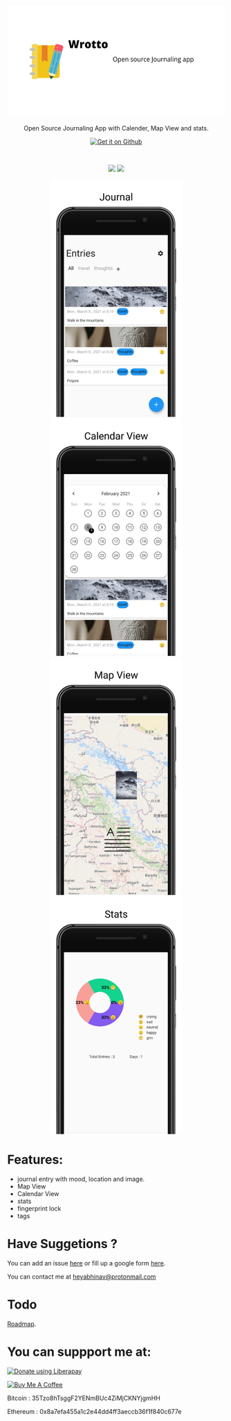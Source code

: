 <br>

<p align='center'>
<img height="256"  src="fastlane/metadata/android/en-US/images/featureGraphic.png"/>
</p>

<p align='center'>
Open Source Journaling App with Calender, Map View and stats. 
</p>

<p align='center'>
    <!-- <a href='ttps://play.google.com/store/apps/details?id=com.abhinavmarwaha.wrotto-app'>
        <img  height="56"  alt='Get it on Google Play' style="padding-right:8px;" src='https://raw.githubusercontent.com/abhinavmarwaha/curator/master/assets/get-it-on-play-store.png' />
    </a>
    <a href='https://f-droid.org/en/packages/com.abhinavmarwaha.wrotto-app/'>
        <img height="70" src="https://fdroid.gitlab.io/artwork/badge/get-it-on.png">
    </a> -->
    <a href='https://github.com/abhinavmarwaha/wrotto-app/releases/latest'>
    <img src="https://i.ibb.co/q0mdc4Z/get-it-on-github.png" alt="Get it on Github" height="70">
    </a>
</p>

<br>

<p align='center'>
    <img src="https://img.shields.io/github/license/abhinavmarwaha/wrotto-app?color=blue"/>
    <img src="https://img.shields.io/github/v/release/abhinavmarwaha/wrotto-app?include_prereleases&color=blue"/>
</p>

<p align='center'> 
    <img src="fastlane/metadata/android/en-US/images/phoneScreenshots/1.png" width="308" height="548"/>
    <img src="fastlane/metadata/android/en-US/images/phoneScreenshots/2.png" width="308" height="548"/>
    <img src="fastlane/metadata/android/en-US/images/phoneScreenshots/3.png" width="308" height="548"/> 
    <img src="fastlane/metadata/android/en-US/images/phoneScreenshots/4.png" width="308" height="548"/>
</p>


# Features:

* journal entry with mood, location and image.
* Map View
* Calendar View
* stats
* fingerprint lock
* tags

# Have Suggetions ?

You can add an issue [here](https://github.com/abhinavmarwaha/wrotto-app/issues) or fill up a google form [here](https://docs.google.com/forms/d/e/1FAIpQLSfiGhbdZuLbXUQznlL8Ss3AcJhX50SXsdrNIcrB7CieILm-1w/viewform?usp=sf_link).

You can contact me at heyabhinav@protonmail.com

# Todo

[Roadmap](https://github.com/abhinavmarwaha/wrotto-app/projects/1).

# You can suppport me at:

<noscript><a href="https://liberapay.com/abhinavmarwaha/donate"><img alt="Donate using Liberapay" src="https://liberapay.com/assets/widgets/donate.svg"></a></noscript><a href="https://www.buymeacoffee.com/abhinavmarwaha" target="_blank">
  
<img src="https://cdn.buymeacoffee.com/buttons/default-orange.png" alt="Buy Me A Coffee" height="41" width="174">
</a>

Bitcoin : 35Tzo8hTsggF2YENmBUc4ZiMjCKNYjgmHH

Ethereum : 0x8a7efa455a1c2e44dd4ff3aeccb36f1f840c677e

